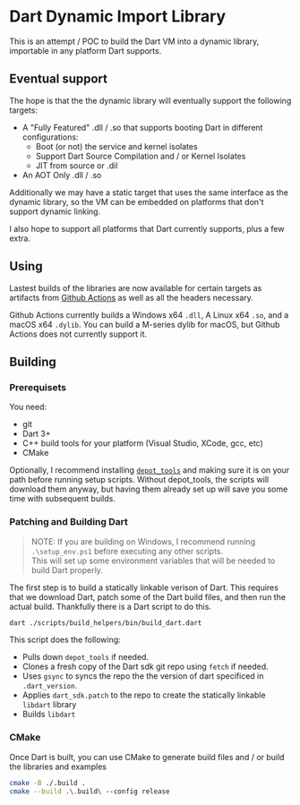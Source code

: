 # Dart Dynamic Import Library

This is an attempt / POC to build the Dart VM into a dynamic library, importable in any platform Dart supports.

## Eventual support

The hope is that the the dynamic library will eventually support the following targets:
* A "Fully Featured" .dll / .so that supports booting Dart in different configurations:
  * Boot (or not) the service and kernel isolates
  * Support Dart Source Compilation and / or Kernel Isolates
  * JIT from source or .dil
* An AOT Only .dll / .so

Additionally we may have a static target that uses the same interface as the dynamic library, so the VM can be embedded on platforms that don't support dynamic linking.

I also hope to support all platforms that Dart currently supports, plus a few extra.

## Using

Lastest builds of the libraries are now available for certain targets as artifacts from [Github Actions](https://github.com/fuzzybinary/dart_shared_libray/actions) as well as all the headers necessary.

Github Actions currently builds a Windows x64 `.dll`, A Linux x64 `.so`, and a macOS x64 `.dylib`. You can build a M-series dylib for macOS, but Github Actions does not currently support it.

## Building

### Prerequisets
You need:
* git
* Dart 3+
* C++ build tools for your platform (Visual Studio, XCode, gcc, etc)
* CMake

Optionally, I recommend installing [`depot_tools`](https://www.chromium.org/developers/how-tos/depottools/) and making sure it is on your path before running setup scripts. Without depot_tools, the scripts will download them anyway, but having them already set up will save you some time with subsequent builds.

### Patching and Building Dart

> NOTE: If you are building on Windows, I recommend running `.\setup_env.ps1` before executing any other scripts.  
> This will set up some environment variables that will be needed to build Dart properly.

The first step is to build a statically linkable verison of Dart. This requires that we download Dart, patch some of the Dart build files, and then run the actual build. Thankfully there is a Dart script to do this.

```bash
dart ./scripts/build_helpers/bin/build_dart.dart
```

This script does the following:
 * Pulls down `depot_tools` if needed.
 * Clones a fresh copy of the Dart sdk git repo using `fetch` if needed.
 * Uses `gsync` to syncs the repo the the version of dart specificed in `.dart_version`.
 * Applies `dart_sdk.patch` to the repo to create the statically linkable `libdart` library
 * Builds `libdart`

### CMake

Once Dart is built, you can use CMake to generate build files and / or build the libraries and examples

```bash
cmake -B ./.build .
cmake --build .\.build\ --config release
```